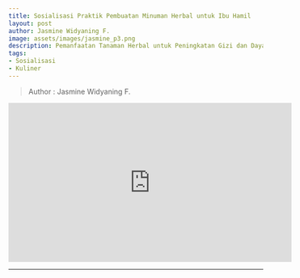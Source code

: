 ```yaml
---
title: Sosialisasi Praktik Pembuatan Minuman Herbal untuk Ibu Hamil
layout: post
author: Jasmine Widyaning F.
image: assets/images/jasmine_p3.png
description: Pemanfaatan Tanaman Herbal untuk Peningkatan Gizi dan Daya Tahan Tubuh Ibu Hamil
tags:
- Sosialisasi
- Kuliner
---
```

>Author : Jasmine Widyaning F.


<p>
  <center>
  <iframe width="560" height="315" src="https://www.youtube.com/embed/IysLd73IpTI" frameborder="0" allow="accelerometer; autoplay; encrypted-media; gyroscope; picture-in-picture" allowfullscreen></iframe>
  </center>
</p>

***